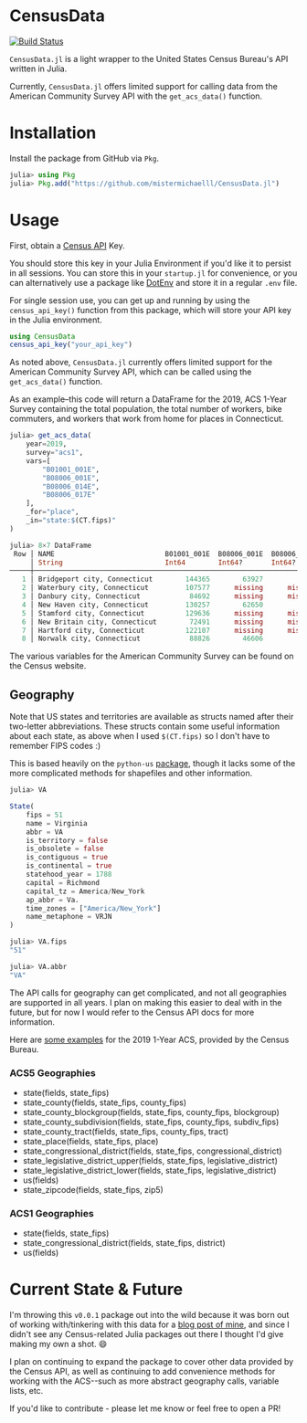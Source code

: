 # CensusData
[![Build Status](https://github.com/mistermichaelll/CensusData.jl/actions/workflows/CI.yml/badge.svg?branch=main)](https://github.com/mistermichaelll/CensusData.jl/actions/workflows/CI.yml?query=branch%3Amain)

`CensusData.jl` is a light wrapper to the United States Census Bureau's API written in Julia.

Currently, `CensusData.jl` offers limited support for calling data from the American Community Survey API with the `get_acs_data()` function.

# Installation
Install the package from GitHub via `Pkg`.

```julia
julia> using Pkg
julia> Pkg.add("https://github.com/mistermichaelll/CensusData.jl")
```

# Usage
First, obtain a [Census API](https://api.census.gov/data/key_signup.html) Key.

You should store this key in your Julia Environment if you'd like it to persist in all sessions. You can store this in your `startup.jl` for convenience, or you can alternatively use a package like [DotEnv](https://github.com/tecosaur/DotEnv.jl) and store it in a regular `.env` file.

For single session use, you can get up and running by using the `census_api_key()` function from this package, which will store your API key in the Julia environment.

```julia
using CensusData
census_api_key("your_api_key")
```

As noted above, `CensusData.jl` currently offers limited support for the American Community Survey API, which can be called using the `get_acs_data()` function.

As an example–this code will return a DataFrame for the 2019, ACS 1-Year Survey containing the total population, the total number of workers, bike commuters, and workers that work from home for places in Connecticut.

```julia
julia> get_acs_data(
    year=2019,
    survey="acs1",
    vars=[
        "B01001_001E",
        "B08006_001E", 
        "B08006_014E", 
        "B08006_017E"
    ],
    _for="place",
    _in="state:$(CT.fips)"
)

julia> 8×7 DataFrame
 Row │ NAME                           B01001_001E  B08006_001E  B08006_014E  B08006_017E  state   place  
     │ String                         Int64        Int64?       Int64?       Int64?       String  String 
─────┼───────────────────────────────────────────────────────────────────────────────────────────────────
   1 │ Bridgeport city, Connecticut        144365        63927            0         1260  09      08000
   2 │ Waterbury city, Connecticut         107577      missing      missing      missing  09      80000
   3 │ Danbury city, Connecticut            84692      missing      missing      missing  09      18430
   4 │ New Haven city, Connecticut         130257        62650         2066         2221  09      52000
   5 │ Stamford city, Connecticut          129636      missing      missing      missing  09      73000
   6 │ New Britain city, Connecticut        72491      missing      missing      missing  09      50370
   7 │ Hartford city, Connecticut          122107      missing      missing      missing  09      37000
   8 │ Norwalk city, Connecticut            88826        46606           40         1394  09      55990
```

The various variables for the American Community Survey can be found on the Census website.

## Geography

Note that US states and territories are available as structs named after their two-letter abbreviations. These structs contain some useful information about each state, as above when I used `$(CT.fips)` so I don't have to remember FIPS codes :)

This is based heavily on the `python-us` [package](https://github.com/unitedstates/python-us), though it lacks some of the more complicated methods for shapefiles and other information.

```julia
julia> VA

State(
    fips = 51
    name = Virginia
    abbr = VA
    is_territory = false
    is_obsolete = false
    is_contiguous = true
    is_continental = true
    statehood_year = 1788
    capital = Richmond
    capital_tz = America/New_York
    ap_abbr = Va.
    time_zones = ["America/New_York"]
    name_metaphone = VRJN
)

julia> VA.fips
"51"

julia> VA.abbr
"VA"
```

The API calls for geography can get complicated, and not all geographies are supported in all years. I plan on making this easier to deal with in the future, but for now I would refer to the Census API docs for more information.

Here are [some examples](https://api.census.gov/data/2019/acs/acs1/examples.html) for the 2019 1-Year ACS, provided by the Census Bureau.

### ACS5 Geographies
- state(fields, state_fips)
- state_county(fields, state_fips, county_fips)
- state_county_blockgroup(fields, state_fips, county_fips, blockgroup)
- state_county_subdivision(fields, state_fips, county_fips, subdiv_fips)
- state_county_tract(fields, state_fips, county_fips, tract)
- state_place(fields, state_fips, place)
- state_congressional_district(fields, state_fips, congressional_district)
- state_legislative_district_upper(fields, state_fips, legislative_district)
- state_legislative_district_lower(fields, state_fips, legislative_district)
- us(fields)
- state_zipcode(fields, state_fips, zip5)

### ACS1 Geographies
- state(fields, state_fips)
- state_congressional_district(fields, state_fips, district)
- us(fields)

# Current State & Future
I'm throwing this `v0.0.1` package out into the wild because it was born out of working with/tinkering with this data for a [blog post of mine](https://michaelkjohnson.info/posts/2024-08-02-census-biking/), and since I didn't see any Census-related Julia packages out there I thought I'd give making my own a shot. 😄

I plan on continuing to expand the package to cover other data provided by the Census API, as well as continuing to add convenience methods for working with the ACS--such as more abstract geography calls, variable lists, etc.

If you'd like to contribute - please let me know or feel free to open a PR!
